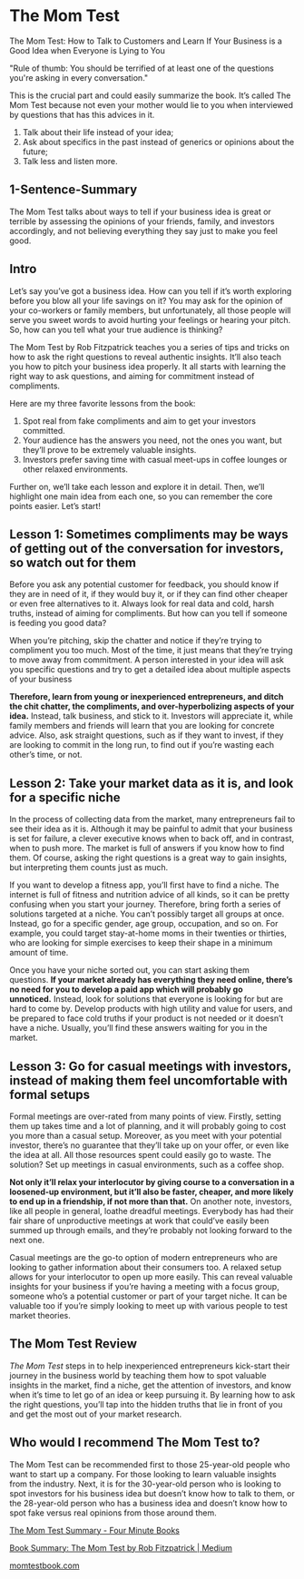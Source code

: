 # The Mom Test

The Mom Test: How to Talk to Customers and Learn If Your Business is a Good Idea when Everyone is Lying to You

"Rule of thumb: You should be terrified of at least one of the questions you're asking in every conversation."

This is the crucial part and could easily summarize the book. It’s called The Mom Test because not even your mother would lie to you when interviewed by questions that has this advices in it.

1. Talk about their life instead of your idea;
2. Ask about specifics in the past instead of generics or opinions about the future;
3. Talk less and listen more.

## 1-Sentence-Summary

The Mom Test talks about ways to tell if your business idea is great or terrible by assessing the opinions of your friends, family, and investors accordingly, and not believing everything they say just to make you feel good.

## Intro

Let’s say you’ve got a business idea. How can you tell if it’s worth exploring before you blow all your life savings on it? You may ask for the opinion of your co-workers or family members, but unfortunately, all those people will serve you sweet words to avoid hurting your feelings or hearing your pitch. So, how can you tell what your true audience is thinking?

The Mom Test by Rob Fitzpatrick teaches you a series of tips and tricks on how to ask the right questions to reveal authentic insights. It’ll also teach you how to pitch your business idea properly. It all starts with learning the right way to ask questions, and aiming for commitment instead of compliments.

Here are my three favorite lessons from the book:

1. Spot real from fake compliments and aim to get your investors committed.  
2. Your audience has the answers you need, not the ones you want, but they’ll prove to be extremely valuable insights.
3. Investors prefer saving time with casual meet-ups in coffee lounges or other relaxed environments. 

Further on, we’ll take each lesson and explore it in detail. Then, we’ll highlight one main idea from each one, so you can remember the core points easier. Let’s start!

## Lesson 1: Sometimes compliments may be ways of getting out of the conversation for investors, so watch out for them

Before you ask any potential customer for feedback, you should know if they are in need of it, if they would buy it, or if they can find other cheaper or even free alternatives to it. Always look for real data and cold, harsh truths, instead of aiming for compliments. But how can you tell if someone is feeding you good data?

When you’re pitching, skip the chatter and notice if they’re trying to compliment you too much. Most of the time, it just means that they’re trying to move away from commitment. A person interested in your idea will ask you specific questions and try to get a detailed idea about multiple aspects of your business

**Therefore, learn from young or inexperienced entrepreneurs, and ditch the chit chatter, the compliments, and over-hyperbolizing aspects of your idea.** Instead, talk business, and stick to it. Investors will appreciate it, while family members and friends will learn that you are looking for concrete advice. Also, ask straight questions, such as if they want to invest, if they are looking to commit in the long run, to find out if you’re wasting each other’s time, or not.

## Lesson 2: Take your market data as it is, and look for a specific niche

In the process of collecting data from the market, many entrepreneurs fail to see their idea as it is. Although it may be painful to admit that your business is set for failure, a clever executive knows when to back off, and in contrast, when to push more. The market is full of answers if you know how to find them. Of course, asking the right questions is a great way to gain insights, but interpreting them counts just as much.

If you want to develop a fitness app, you’ll first have to find a niche. The internet is full of fitness and nutrition advice of all kinds, so it can be pretty confusing when you start your journey. Therefore, bring forth a series of solutions targeted at a niche. You can’t possibly target all groups at once. Instead, go for a specific gender, age group, occupation, and so on. For example, you could target stay-at-home moms in their twenties or thirties, who are looking for simple exercises to keep their shape in a minimum amount of time. 

Once you have your niche sorted out, you can start asking them questions. **If your market already has everything they need online, there’s no need for you to develop a paid app which will probably go unnoticed.** Instead, look for solutions that everyone is looking for but are hard to come by. Develop products with high utility and value for users, and be prepared to face cold truths if your product is not needed or it doesn’t have a niche. Usually, you’ll find these answers waiting for you in the market.

## Lesson 3: Go for casual meetings with investors, instead of making them feel uncomfortable with formal setups

Formal meetings are over-rated from many points of view. Firstly, setting them up takes time and a lot of planning, and it will probably going to cost you more than a casual setup. Moreover, as you meet with your potential investor, there’s no guarantee that they’ll take up on your offer, or even like the idea at all. All those resources spent could easily go to waste. The solution? Set up meetings in casual environments, such as a coffee shop. 

**Not only it’ll relax your interlocutor by giving course to a conversation in a loosened-up environment, but it’ll also be faster, cheaper, and more likely to end up in a friendship, if not more than that.** On another note, investors, like all people in general, loathe dreadful meetings. Everybody has had their fair share of unproductive meetings at work that could’ve easily been summed up through emails, and they’re probably not looking forward to the next one. 

Casual meetings are the go-to option of modern entrepreneurs who are looking to gather information about their consumers too. A relaxed setup allows for your interlocutor to open up more easily. This can reveal valuable insights for your business if you’re having a meeting with a focus group, someone who’s a potential customer or part of your target niche. It can be valuable too if you’re simply looking to meet up with various people to test market theories.

## The Mom Test Review

_The Mom Test_ steps in to help inexperienced entrepreneurs kick-start their journey in the business world by teaching them how to spot valuable insights in the market, find a niche, get the attention of investors, and know when it’s time to let go of an idea or keep pursuing it. By learning how to ask the right questions, you’ll tap into the hidden truths that lie in front of you and get the most out of your market research.

## Who would I recommend The Mom Test to?

The Mom Test can be recommended first to those 25-year-old people who want to start up a company. For those looking to learn valuable insights from the industry. Next, it is for the 30-year-old person who is looking to spot investors for his business idea but doesn’t know how to talk to them, or the 28-year-old person who has a business idea and doesn’t know how to spot fake versus real opinions from those around them.

[The Mom Test Summary - Four Minute Books](https://fourminutebooks.com/the-mom-test-summary/)

[Book Summary: The Mom Test by Rob Fitzpatrick \| Medium](https://medium.com/@poloniothais/book-summary-the-mom-test-by-rob-fitzpatrick-8440986cd92c)

[momtestbook.com](https://www.momtestbook.com/)
